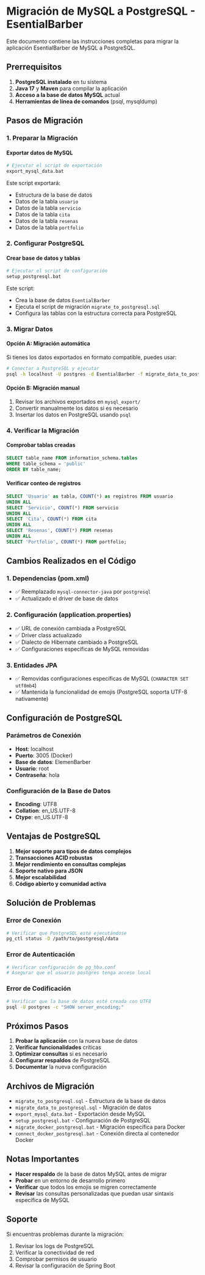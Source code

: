 # Migración de MySQL a PostgreSQL - EsentialBarber

Este documento contiene las instrucciones completas para migrar la aplicación EsentialBarber de MySQL a PostgreSQL.

## Prerrequisitos

1. **PostgreSQL instalado** en tu sistema
2. **Java 17** y **Maven** para compilar la aplicación
3. **Acceso a la base de datos MySQL** actual
4. **Herramientas de línea de comandos** (psql, mysqldump)

## Pasos de Migración

### 1. Preparar la Migración

#### Exportar datos de MySQL
```bash
# Ejecutar el script de exportación
export_mysql_data.bat
```

Este script exportará:
- Estructura de la base de datos
- Datos de la tabla `usuario`
- Datos de la tabla `servicio`
- Datos de la tabla `cita`
- Datos de la tabla `resenas`
- Datos de la tabla `portfolio`

### 2. Configurar PostgreSQL

#### Crear base de datos y tablas
```bash
# Ejecutar el script de configuración
setup_postgresql.bat
```

Este script:
- Crea la base de datos `EsentialBarber`
- Ejecuta el script de migración `migrate_to_postgresql.sql`
- Configura las tablas con la estructura correcta para PostgreSQL

### 3. Migrar Datos

#### Opción A: Migración automática
Si tienes los datos exportados en formato compatible, puedes usar:
```bash
# Conectar a PostgreSQL y ejecutar
psql -h localhost -U postgres -d EsentialBarber -f migrate_data_to_postgresql.sql
```

#### Opción B: Migración manual
1. Revisar los archivos exportados en `mysql_export/`
2. Convertir manualmente los datos si es necesario
3. Insertar los datos en PostgreSQL usando `psql`

### 4. Verificar la Migración

#### Comprobar tablas creadas
```sql
SELECT table_name FROM information_schema.tables 
WHERE table_schema = 'public' 
ORDER BY table_name;
```

#### Verificar conteo de registros
```sql
SELECT 'Usuario' as tabla, COUNT(*) as registros FROM usuario
UNION ALL
SELECT 'Servicio', COUNT(*) FROM servicio
UNION ALL
SELECT 'Cita', COUNT(*) FROM cita
UNION ALL
SELECT 'Resenas', COUNT(*) FROM resenas
UNION ALL
SELECT 'Portfolio', COUNT(*) FROM portfolio;
```

## Cambios Realizados en el Código

### 1. Dependencias (pom.xml)
- ✅ Reemplazado `mysql-connector-java` por `postgresql`
- ✅ Actualizado el driver de base de datos

### 2. Configuración (application.properties)
- ✅ URL de conexión cambiada a PostgreSQL
- ✅ Driver class actualizado
- ✅ Dialecto de Hibernate cambiado a PostgreSQL
- ✅ Configuraciones específicas de MySQL removidas

### 3. Entidades JPA
- ✅ Removidas configuraciones específicas de MySQL (`CHARACTER SET utf8mb4`)
- ✅ Mantenida la funcionalidad de emojis (PostgreSQL soporta UTF-8 nativamente)

## Configuración de PostgreSQL

### Parámetros de Conexión
- **Host**: localhost
- **Puerto**: 3005 (Docker)
- **Base de datos**: ElemenBarber
- **Usuario**: root
- **Contraseña**: hola

### Configuración de la Base de Datos
- **Encoding**: UTF8
- **Collation**: en_US.UTF-8
- **Ctype**: en_US.UTF-8

## Ventajas de PostgreSQL

1. **Mejor soporte para tipos de datos complejos**
2. **Transacciones ACID robustas**
3. **Mejor rendimiento en consultas complejas**
4. **Soporte nativo para JSON**
5. **Mejor escalabilidad**
6. **Código abierto y comunidad activa**

## Solución de Problemas

### Error de Conexión
```bash
# Verificar que PostgreSQL esté ejecutándose
pg_ctl status -D /path/to/postgresql/data
```

### Error de Autenticación
```bash
# Verificar configuración de pg_hba.conf
# Asegurar que el usuario postgres tenga acceso local
```

### Error de Codificación
```bash
# Verificar que la base de datos esté creada con UTF8
psql -U postgres -c "SHOW server_encoding;"
```

## Próximos Pasos

1. **Probar la aplicación** con la nueva base de datos
2. **Verificar funcionalidades** críticas
3. **Optimizar consultas** si es necesario
4. **Configurar respaldos** de PostgreSQL
5. **Documentar** la nueva configuración

## Archivos de Migración

- `migrate_to_postgresql.sql` - Estructura de la base de datos
- `migrate_data_to_postgresql.sql` - Migración de datos
- `export_mysql_data.bat` - Exportación desde MySQL
- `setup_postgresql.bat` - Configuración de PostgreSQL
- `migrate_docker_postgresql.bat` - Migración específica para Docker
- `connect_docker_postgresql.bat` - Conexión directa al contenedor Docker

## Notas Importantes

- **Hacer respaldo** de la base de datos MySQL antes de migrar
- **Probar** en un entorno de desarrollo primero
- **Verificar** que todos los emojis se migren correctamente
- **Revisar** las consultas personalizadas que puedan usar sintaxis específica de MySQL

## Soporte

Si encuentras problemas durante la migración:
1. Revisar los logs de PostgreSQL
2. Verificar la conectividad de red
3. Comprobar permisos de usuario
4. Revisar la configuración de Spring Boot
